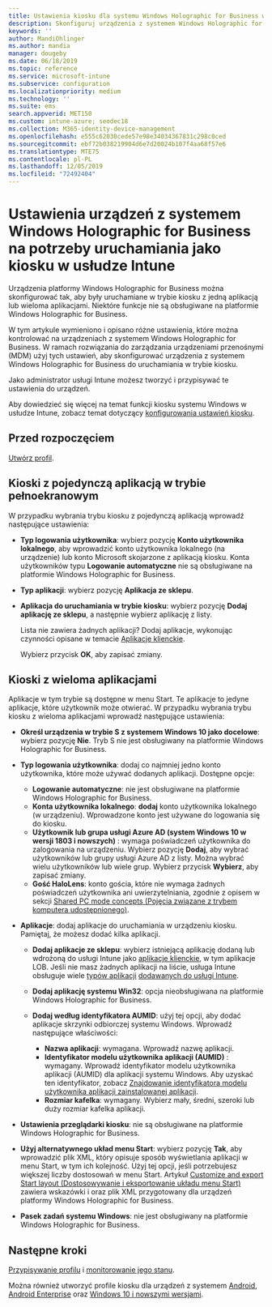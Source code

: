 ```yaml
---
title: Ustawienia kiosku dla systemu Windows Holographic for Business w usłudze Microsoft Intune — Azure | Microsoft Docs
description: Skonfiguruj urządzenia z systemem Windows Holographic for Business jako kioski z pojedynczą aplikacją oraz z wieloma aplikacjami, dostosuj menu Start, dodaj aplikacje i pasek zadań oraz skonfiguruj przeglądarkę internetową w usłudze Microsoft Intune.
keywords: ''
author: MandiOhlinger
ms.author: mandia
manager: dougeby
ms.date: 06/18/2019
ms.topic: reference
ms.service: microsoft-intune
ms.subservice: configuration
ms.localizationpriority: medium
ms.technology: ''
ms.suite: ems
search.appverid: MET150
ms.custom: intune-azure; seodec18
ms.collection: M365-identity-device-management
ms.openlocfilehash: e555c62030cede57e98e34034367831c298c0ced
ms.sourcegitcommit: ebf72b038219904d6e7d20024b107f4aa68f57e6
ms.translationtype: MTE75
ms.contentlocale: pl-PL
ms.lasthandoff: 12/05/2019
ms.locfileid: "72492404"
---
```

# <a name="windows-holographic-for-business-device-settings-to-run-as-a-kiosk-in-intune"></a>Ustawienia urządzeń z systemem Windows Holographic for Business na potrzeby uruchamiania jako kiosku w usłudze Intune

Urządzenia platformy Windows Holographic for Business można skonfigurować tak, aby były uruchamiane w trybie kiosku z jedną aplikacją lub wieloma aplikacjami. Niektóre funkcje nie są obsługiwane na platformie Windows Holographic for Business.

W tym artykule wymieniono i opisano różne ustawienia, które można kontrolować na urządzeniach z systemem Windows Holographic for Business. W ramach rozwiązania do zarządzania urządzeniami przenośnymi (MDM) użyj tych ustawień, aby skonfigurować urządzenia z systemem Windows Holographic for Business do uruchamiania w trybie kiosku.

Jako administrator usługi Intune możesz tworzyć i przypisywać te ustawienia do urządzeń.

Aby dowiedzieć się więcej na temat funkcji kiosku systemu Windows w usłudze Intune, zobacz temat dotyczący [konfigurowania ustawień kiosku](kiosk-settings.md).

## <a name="before-you-begin"></a>Przed rozpoczęciem

[Utwórz profil](kiosk-settings.md#create-the-profile).

## <a name="single-full-screen-app-kiosks"></a>Kioski z pojedynczą aplikacją w trybie pełnoekranowym

W przypadku wybrania trybu kiosku z pojedynczą aplikacją wprowadź następujące ustawienia:

- **Typ logowania użytkownika**: wybierz pozycję **Konto użytkownika lokalnego**, aby wprowadzić konto użytkownika lokalnego (na urządzenie) lub konto Microsoft skojarzone z aplikacją kiosku. Konta użytkowników typu **Logowanie automatyczne** nie są obsługiwane na platformie Windows Holographic for Business.

- **Typ aplikacji**: wybierz pozycję **Aplikacja ze sklepu**.

- **Aplikacja do uruchamiania w trybie kiosku**: wybierz pozycję **Dodaj aplikację ze sklepu**, a następnie wybierz aplikację z listy.

    Lista nie zawiera żadnych aplikacji? Dodaj aplikacje, wykonując czynności opisane w temacie [Aplikacje klienckie](../apps/apps-add.md).

    Wybierz przycisk **OK**, aby zapisać zmiany.

## <a name="multi-app-kiosks"></a>Kioski z wieloma aplikacjami

Aplikacje w tym trybie są dostępne w menu Start. Te aplikacje to jedyne aplikacje, które użytkownik może otwierać. W przypadku wybrania trybu kiosku z wieloma aplikacjami wprowadź następujące ustawienia:

- **Określ urządzenia w trybie S z systemem Windows 10 jako docelowe**: wybierz pozycję **Nie**. Tryb S nie jest obsługiwany na platformie Windows Holographic for Business.

- **Typ logowania użytkownika**: dodaj co najmniej jedno konto użytkownika, które może używać dodanych aplikacji. Dostępne opcje: 

  - **Logowanie automatyczne**: nie jest obsługiwane na platformie Windows Holographic for Business.
  - **Konta użytkownika lokalnego**: **dodaj** konto użytkownika lokalnego (w urządzeniu). Wprowadzone konto jest używane do logowania się do kiosku.
  - **Użytkownik lub grupa usługi Azure AD (system Windows 10 w wersji 1803 i nowszych)** : wymaga poświadczeń użytkownika do zalogowania na urządzeniu. Wybierz pozycję **Dodaj**, aby wybrać użytkowników lub grupy usługi Azure AD z listy. Można wybrać wielu użytkowników lub wiele grup. Wybierz przycisk **Wybierz**, aby zapisać zmiany.
  - **Gość HaloLens**: konto gościa, które nie wymaga żadnych poświadczeń użytkownika ani uwierzytelniania, zgodnie z opisem w sekcji [Shared PC mode concepts (Pojęcia związane z trybem komputera udostępnionego)](https://docs.microsoft.com/windows/configuration/set-up-shared-or-guest-pc#shared-pc-mode-concepts).

- **Aplikacje**: dodaj aplikacje do uruchamiania w urządzeniu kiosku. Pamiętaj, że możesz dodać kilka aplikacji.

  - **Dodaj aplikacje ze sklepu**: wybierz istniejącą aplikację dodaną lub wdrożoną do usługi Intune jako [aplikacje klienckie](../apps/apps-add.md), w tym aplikacje LOB. Jeśli nie masz żadnych aplikacji na liście, usługa Intune obsługuje wiele [typów aplikacji](../apps/apps-add.md) [dodawanych do usługi Intune](../apps/store-apps-windows.md).
  - **Dodaj aplikację systemu Win32**: opcja nieobsługiwana na platformie Windows Holographic for Business.
  - **Dodaj według identyfikatora AUMID**: użyj tej opcji, aby dodać aplikacje skrzynki odbiorczej systemu Windows. Wprowadź następujące właściwości: 

    - **Nazwa aplikacji**: wymagana. Wprowadź nazwę aplikacji.
    - **Identyfikator modelu użytkownika aplikacji (AUMID)** : wymagany. Wprowadź identyfikator modelu użytkownika aplikacji (AUMID) dla aplikacji systemu Windows. Aby uzyskać ten identyfikator, zobacz [Znajdowanie identyfikatora modelu użytkownika aplikacji zainstalowanej aplikacji](https://docs.microsoft.com/windows-hardware/customize/enterprise/find-the-application-user-model-id-of-an-installed-app).
    - **Rozmiar kafelka**: wymagany. Wybierz mały, średni, szeroki lub duży rozmiar kafelka aplikacji.

- **Ustawienia przeglądarki kiosku**: nie są obsługiwane na platformie Windows Holographic for Business.

- **Użyj alternatywnego układ menu Start**: wybierz pozycję **Tak**, aby wprowadzić plik XML, który opisuje sposób wyświetlania aplikacji w menu Start, w tym ich kolejność. Użyj tej opcji, jeśli potrzebujesz większej liczby dostosowań w menu Start. Artykuł [Customize and export Start layout (Dostosowywanie i eksportowanie układu menu Start)](https://docs.microsoft.com/hololens/hololens-kiosk#start-layout-for-hololens) zawiera wskazówki i oraz plik XML przygotowany dla urządzeń platformy Windows Holographic for Business.

- **Pasek zadań systemu Windows**: nie jest obsługiwany na platformie Windows Holographic for Business.

## <a name="next-steps"></a>Następne kroki

[Przypisywanie profilu](device-profile-assign.md) i [monitorowanie jego stanu](device-profile-monitor.md).

Można również utworzyć profile kiosku dla urządzeń z systemem [Android](device-restrictions-android.md#kiosk), [Android Enterprise](device-restrictions-android-for-work.md#dedicated-device-settings) oraz [Windows 10 i nowszymi wersjami](kiosk-settings-windows.md).

